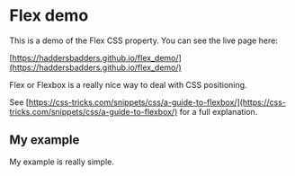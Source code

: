 # Flex demo

This is a demo of the Flex CSS property. You can see the live page here:

[https://haddersbadders.github.io/flex_demo/](https://haddersbadders.github.io/flex_demo/)

Flex or Flexbox is a really nice way to deal with CSS positioning. 

See [https://css-tricks.com/snippets/css/a-guide-to-flexbox/](https://css-tricks.com/snippets/css/a-guide-to-flexbox/) for a full explanation. 

## My example 

My example is really simple. 
